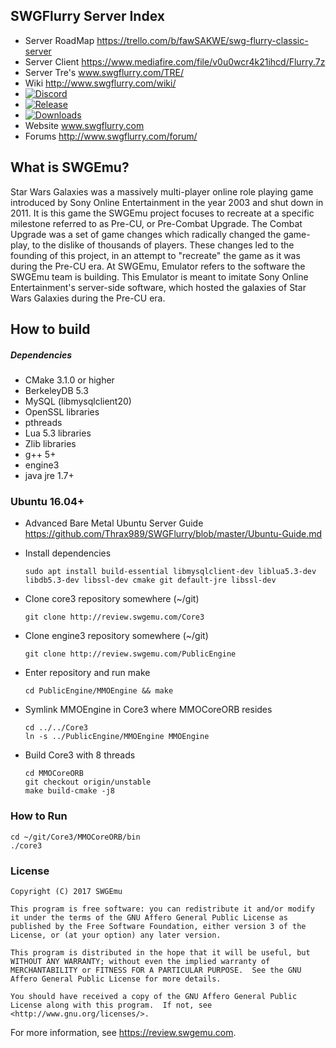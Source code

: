 ## SWGFlurry Server Index  ##
  * Server RoadMap https://trello.com/b/fawSAKWE/swg-flurry-classic-server
  * Server Client https://www.mediafire.com/file/v0u0wcr4k21ihcd/Flurry.7z
  * Server Tre's www.swgflurry.com/TRE/
  * Wiki http://www.swgflurry.com/wiki/
  * [![Discord](https://discordapp.com/api/guilds/457257573859590154/widget.png)](https://discord.gg/XHmEz9F)
  * [![Release](https://img.shields.io/github/release/Thrax989/SWGFlurry.svg)](https://github.com/Thrax989/SWGFlurry/releases/latest)
  * [![Downloads](https://img.shields.io/github/downloads/Thrax989/SWGFlurry/total.svg)](https://github.com/Thrax989/SWGFlurry/releases/latest)
  * Website www.swgflurry.com
  * Forums http://www.swgflurry.com/forum/
  
## What is SWGEmu? ##

Star Wars Galaxies was a massively multi-player online role playing game introduced by Sony Online Entertainment in the year 2003 and shut down in 2011.
It is this game the SWGEmu project focuses to recreate at a specific milestone referred to as Pre-CU, or Pre-Combat Upgrade. The Combat Upgrade was a set of game changes which radically changed the game-play, to the dislike of thousands of players. These changes led to the founding of this project, in an attempt to "recreate" the game as it was during the Pre-CU era.
At SWGEmu, Emulator refers to the software the SWGEmu team is building. This Emulator is meant to imitate Sony Online Entertainment's server-side software, which hosted the galaxies of Star Wars Galaxies during the Pre-CU era.

## How to build ##

##### Dependencies #####
  * CMake 3.1.0 or higher
  * BerkeleyDB 5.3
  * MySQL (libmysqlclient20)
  * OpenSSL libraries
  * pthreads
  * Lua 5.3 libraries
  * Zlib libraries
  * g++ 5+
  * engine3
  * java jre 1.7+

### Ubuntu 16.04+ ###
  * Advanced Bare Metal Ubuntu Server Guide  https://github.com/Thrax989/SWGFlurry/blob/master/Ubuntu-Guide.md

  * Install dependencies

        sudo apt install build-essential libmysqlclient-dev liblua5.3-dev libdb5.3-dev libssl-dev cmake git default-jre libssl-dev
  * Clone core3 repository somewhere  (~/git)

        git clone http://review.swgemu.com/Core3
  * Clone engine3 repository somewhere (~/git)

        git clone http://review.swgemu.com/PublicEngine
  * Enter repository and run make

        cd PublicEngine/MMOEngine && make
  * Symlink MMOEngine in Core3 where MMOCoreORB resides

        cd ../../Core3
        ln -s ../PublicEngine/MMOEngine MMOEngine
  * Build Core3 with 8 threads

        cd MMOCoreORB
        git checkout origin/unstable
        make build-cmake -j8

### How to Run ###
    cd ~/git/Core3/MMOCoreORB/bin
    ./core3

### License ###
    Copyright (C) 2017 SWGEmu

    This program is free software: you can redistribute it and/or modify
    it under the terms of the GNU Affero General Public License as published by the Free Software Foundation, either version 3 of the License, or (at your option) any later version.

    This program is distributed in the hope that it will be useful, but WITHOUT ANY WARRANTY; without even the implied warranty of MERCHANTABILITY or FITNESS FOR A PARTICULAR PURPOSE.  See the GNU Affero General Public License for more details.

    You should have received a copy of the GNU Affero General Public License along with this program.  If not, see <http://www.gnu.org/licenses/>.

For more information, see https://review.swgemu.com.
